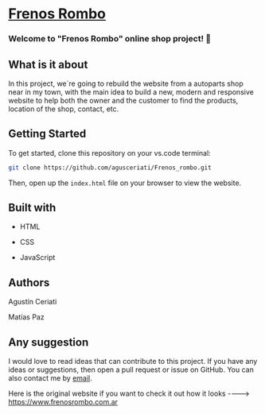 #  [Frenos Rombo](.)

### Welcome to "Frenos Rombo" online shop project! 👋 


## What is it about

In this project, we´re going to rebuild the website from a autoparts shop near in my town, with the main idea to build a new, modern and responsive website to help both the owner and the customer to find the products, location of the shop, contact, etc.


## Getting Started

To get started, clone this repository on your vs.code terminal:

```bash
git clone https://github.com/agusceriati/Frenos_rombo.git
```
Then, open up the `index.html` file on your browser to view the website.

## Built with

- HTML

- CSS 

- JavaScript


## Authors

Agustín Ceriati

Matías Paz

## Any suggestion

I would love to read ideas that can contribute to this project. If you have any ideas or suggestions, then open a pull request or issue on GitHub. You can also contact me by [email](mailto:agusceriati@gmail.com).




Here is the original website if you want to check it out how it looks ----> https://www.frenosrombo.com.ar

